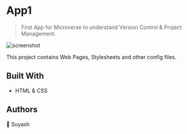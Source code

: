 # App1

> First App for Microverse to understand Version Control & Project Management.

![screenshot](./App_Screenshot.png)

This project contains Web Pages, Stylesheets and other config files.

## Built With

- HTML & CSS


## Authors

👤 Suyash
